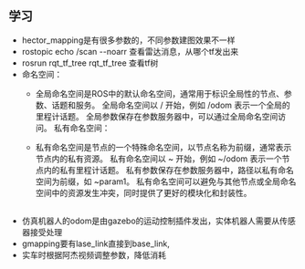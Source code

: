 ## 学习
+ hector_mapping是有很多参数的，不同参数建图效果不一样
+ rostopic echo /scan --noarr 查看雷达消息，从哪个tf发出来
+ rosrun  rqt_tf_tree rqt_tf_tree  查看tf树
+ 命名空间：
    - 全局命名空间是ROS中的默认命名空间，通常用于标识全局性的节点、参数、话题和服务。
    全局命名空间以 / 开始，例如 /odom 表示一个全局的里程计话题。
    全局参数保存在参数服务器中，可以通过全局命名空间访问。
    私有命名空间：

    - 私有命名空间是节点的一个特殊命名空间，以节点名称为前缀，通常表示节点内的私有资源。
    私有命名空间以 ~ 开始，例如 ~/odom 表示一个节点内的私有里程计话题。
    私有参数保存在参数服务器中，路径以私有命名空间为前缀，如 ~param1。
    私有命名空间可以避免与其他节点或全局命名空间中的资源发生冲突，同时提供了更好的模块化和封装性。

## 
+ 仿真机器人的odom是由gazebo的运动控制插件发出，实体机器人需要从传感器接受处理
+ gmapping要有lase_link直接到base_link,
+ 实车时根据阿杰视频调整参数，降低消耗